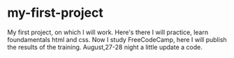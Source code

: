 # my-first-project
My first project, on which I will work. 
Here's there I will practice, learn foundamentals html and css.
Now I study FreeCodeCamp, here I will publish the results of the training.
August,27-28 night a little update a code. 


